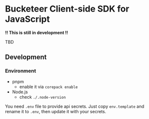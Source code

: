 # Bucketeer Client-side SDK for JavaScript

**!! This is still in development !!**


TBD

## Development

### Environment

- pnpm
  - enable it via `corepack enable`
- Node.js
  - check `./.node-version`

You need `.env` file to provide api secrets.
Just copy `env.template` and rename it to `.env`, then update it with your secrets.
